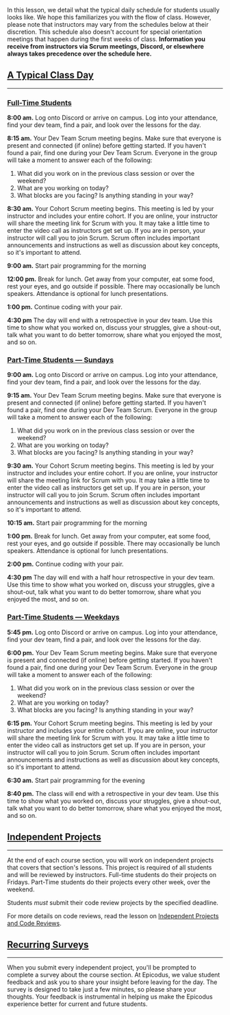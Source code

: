 In this lesson, we detail what the typical daily schedule for students usually looks like. We hope this familiarizes you with the flow of class. However, please note that instructors may vary from the schedules below at their discretion. This schedule also doesn't account for special orientation meetings that happen during the first weeks of class. **Information you receive from instructors via Scrum meetings, Discord, or elsewhere always takes precedence over the schedule here.**

## [A Typical Class Day](#a-typical-class-day)

---

### [Full-Time Students](#full-time-students)

**8:00 am.** Log onto Discord or arrive on campus. Log into your attendance, find your dev team, find a pair, and look over the lessons for the day.

**8:15 am.** Your Dev Team Scrum meeting begins. Make sure that everyone is present and connected (if online) before getting started. If you haven't found a pair, find one during your Dev Team Scrum. Everyone in the group will take a moment to answer each of the following:

1. What did you work on in the previous class session or over the weekend?
2. What are you working on today?
3. What blocks are you facing? Is anything standing in your way?

**8:30 am.** Your Cohort Scrum meeting begins. This meeting is led by your instructor and includes your entire cohort. If you are online, your instructor will share the meeting link for Scrum with you. It may take a little time to enter the video call as instructors get set up. If you are in person, your instructor will call you to join Scrum. Scrum often includes important announcements and instructions as well as discussion about key concepts, so it's important to attend.

**9:00 am.** Start pair programming for the morning 

**12:00 pm.** Break for lunch. Get away from your computer, eat some food, rest your eyes, and go outside if possible. There may occasionally be lunch speakers. Attendance is optional for lunch presentations.

**1:00 pm.** Continue coding with your pair. 

**4:30 pm** The day will end with a retrospective in your dev team. Use this time to show what you worked on, discuss your struggles, give a shout-out, talk what you want to do better tomorrow, share what you enjoyed the most, and so on.

### [Part-Time Students — Sundays](#part-time-students-sundays)

**9:00 am.** Log onto Discord or arrive on campus. Log into your attendance, find your dev team, find a pair, and look over the lessons for the day.

**9:15 am.** Your Dev Team Scrum meeting begins. Make sure that everyone is present and connected (if online) before getting started. If you haven't found a pair, find one during your Dev Team Scrum. Everyone in the group will take a moment to answer each of the following:

1. What did you work on in the previous class session or over the weekend?
2. What are you working on today?
3. What blocks are you facing? Is anything standing in your way?

**9:30 am.** Your Cohort Scrum meeting begins. This meeting is led by your instructor and includes your entire cohort. If you are online, your instructor will share the meeting link for Scrum with you. It may take a little time to enter the video call as instructors get set up. If you are in person, your instructor will call you to join Scrum. Scrum often includes important announcements and instructions as well as discussion about key concepts, so it's important to attend.

**10:15 am.** Start pair programming for the morning 

**1:00 pm.** Break for lunch. Get away from your computer, eat some food, rest your eyes, and go outside if possible. There may occasionally be lunch speakers. Attendance is optional for lunch presentations.

**2:00 pm.** Continue coding with your pair. 

**4:30 pm** The day will end with a half hour retrospective in your dev team. Use this time to show what you worked on, discuss your struggles, give a shout-out, talk what you want to do better tomorrow, share what you enjoyed the most, and so on.

### [Part-Time Students — Weekdays](#part-time-students-weekdays)

**5:45 pm.** Log onto Discord or arrive on campus. Log into your attendance, find your dev team, find a pair, and look over the lessons for the day.

**6:00 pm.** Your Dev Team Scrum meeting begins. Make sure that everyone is present and connected (if online) before getting started. If you haven't found a pair, find one during your Dev Team Scrum. Everyone in the group will take a moment to answer each of the following:

1. What did you work on in the previous class session or over the weekend?
2. What are you working on today?
3. What blocks are you facing? Is anything standing in your way?

**6:15 pm.** Your Cohort Scrum meeting begins. This meeting is led by your instructor and includes your entire cohort. If you are online, your instructor will share the meeting link for Scrum with you. It may take a little time to enter the video call as instructors get set up. If you are in person, your instructor will call you to join Scrum. Scrum often includes important announcements and instructions as well as discussion about key concepts, so it's important to attend.

**6:30 am.** Start pair programming for the evening 

**8:40 pm.** The class will end with a retrospective in your dev team. Use this time to show what you worked on, discuss your struggles, give a shout-out, talk what you want to do better tomorrow, share what you enjoyed the most, and so on.

## [Independent Projects](#independent-projects)

---

At the end of each course section, you will work on independent projects that covers that section's lessons. This project is required of all students and will be reviewed by instructors. Full-time students do their projects on Fridays. Part-Time students do their projects every other week, over the weekend.

Students _must_ submit their code review projects by the specified deadline.  

For more details on code reviews, read the lesson on [Independent Projects and Code Reviews](https://new.learnhowtoprogram.com/introduction-to-programming/getting-started-at-epicodus/independent-projects-and-code-reviews).

## [Recurring Surveys](#recurring-surveys)

---

When you submit every independent project, you'll be prompted to complete a survey about the course section. At Epicodus, we value student feedback and ask you to share your insight before leaving for the day. The survey is designed to take just a few minutes, so please share your thoughts. Your feedback is instrumental in helping us make the Epicodus experience better for current and future students.